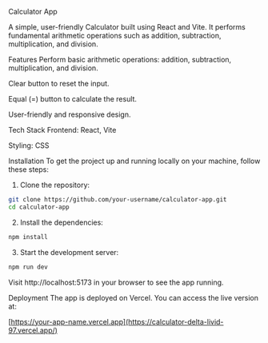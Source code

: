 Calculator App


A simple, user-friendly Calculator built using React and Vite. It performs fundamental arithmetic operations such as addition, subtraction, multiplication, and division.

Features
Perform basic arithmetic operations: addition, subtraction, multiplication, and division.

Clear button to reset the input.

Equal (=) button to calculate the result.

User-friendly and responsive design.

Tech Stack
Frontend: React, Vite

Styling: CSS

Installation
To get the project up and running locally on your machine, follow these steps:

1. Clone the repository:
```bash
git clone https://github.com/your-username/calculator-app.git
cd calculator-app
```

2. Install the dependencies:
```bash
npm install
```

3. Start the development server:
```bash
npm run dev
```

Visit http://localhost:5173 in your browser to see the app running.

Deployment
The app is deployed on Vercel. You can access the live version at:

[https://your-app-name.vercel.app](https://calculator-delta-livid-97.vercel.app/)

